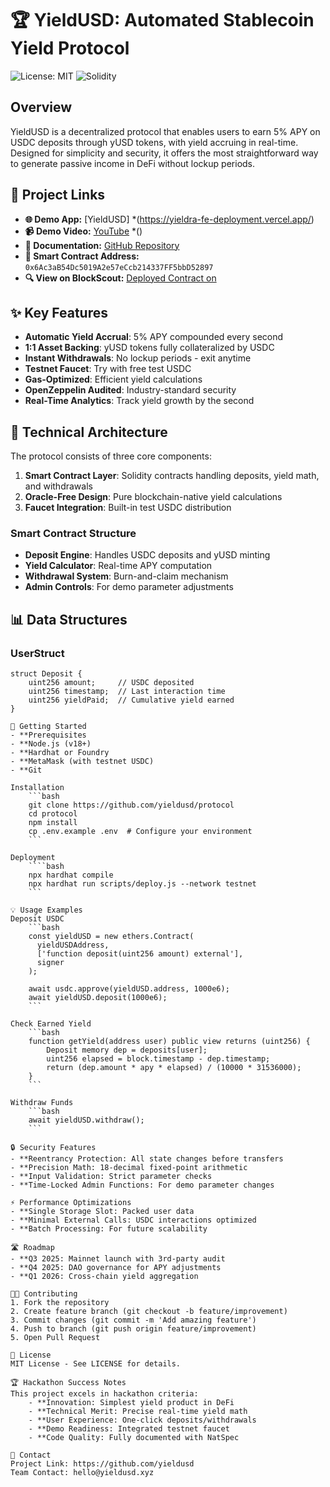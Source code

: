 # 🏆 YieldUSD: Automated Stablecoin Yield Protocol

![License: MIT](https://img.shields.io/badge/License-MIT-green.svg)
![Solidity](https://img.shields.io/badge/Solidity-0.8.x-blue)

## Overview

YieldUSD is a decentralized protocol that enables users to earn 5% APY on USDC deposits through yUSD tokens, with yield accruing in real-time. Designed for simplicity and security, it offers the most straightforward way to generate passive income in DeFi without lockup periods.

## 🔗 Project Links

- **🌐 Demo App:** [YieldUSD] *(https://yieldra-fe-deployment.vercel.app/)
- **📹 Demo Video:** [YouTube](#) *()
- **📄 Documentation:** [GitHub Repository](https://github.com/Yieldra)
- **📝 Smart Contract Address:** `0x6Ac3aB54Dc5019A2e57eCcb214337FF5bbD52897`
- **🔍 View on BlockScout:** [Deployed Contract on](#)

## ✨ Key Features

- **Automatic Yield Accrual**: 5% APY compounded every second
- **1:1 Asset Backing**: yUSD tokens fully collateralized by USDC
- **Instant Withdrawals**: No lockup periods - exit anytime
- **Testnet Faucet**: Try with free test USDC
- **Gas-Optimized**: Efficient yield calculations
- **OpenZeppelin Audited**: Industry-standard security
- **Real-Time Analytics**: Track yield growth by the second

## 🔧 Technical Architecture

The protocol consists of three core components:

1. **Smart Contract Layer**: Solidity contracts handling deposits, yield math, and withdrawals
2. **Oracle-Free Design**: Pure blockchain-native yield calculations
3. **Faucet Integration**: Built-in test USDC distribution

### Smart Contract Structure

- **Deposit Engine**: Handles USDC deposits and yUSD minting
- **Yield Calculator**: Real-time APY computation
- **Withdrawal System**: Burn-and-claim mechanism
- **Admin Controls**: For demo parameter adjustments

## 📊 Data Structures

### UserStruct
```solidity
struct Deposit {
    uint256 amount;     // USDC deposited
    uint256 timestamp;  // Last interaction time
    uint256 yieldPaid;  // Cumulative yield earned
}

🚀 Getting Started
- **Prerequisites
- **Node.js (v18+)
- **Hardhat or Foundry
- **MetaMask (with testnet USDC)
- **Git

Installation
    ```bash
    git clone https://github.com/yieldusd/protocol
    cd protocol
    npm install
    cp .env.example .env  # Configure your environment
    ```

Deployment
    ````bash
    npx hardhat compile
    npx hardhat run scripts/deploy.js --network testnet
    ```
    
💡 Usage Examples
Deposit USDC
    ```bash
    const yieldUSD = new ethers.Contract(
      yieldUSDAddress, 
      ['function deposit(uint256 amount) external'],
      signer
    );
    
    await usdc.approve(yieldUSD.address, 1000e6);
    await yieldUSD.deposit(1000e6);
    ```

Check Earned Yield
    ```bash
    function getYield(address user) public view returns (uint256) {
        Deposit memory dep = deposits[user];
        uint256 elapsed = block.timestamp - dep.timestamp;
        return (dep.amount * apy * elapsed) / (10000 * 31536000);
    }
    ```
    
Withdraw Funds
    ```bash
    await yieldUSD.withdraw();
    ```
    
🔒 Security Features
- **Reentrancy Protection: All state changes before transfers
- **Precision Math: 18-decimal fixed-point arithmetic
- **Input Validation: Strict parameter checks
- **Time-Locked Admin Functions: For demo parameter changes

⚡ Performance Optimizations
- **Single Storage Slot: Packed user data
- **Minimal External Calls: USDC interactions optimized
- **Batch Processing: For future scalability

🛣️ Roadmap
- **Q3 2025: Mainnet launch with 3rd-party audit
- **Q4 2025: DAO governance for APY adjustments
- **Q1 2026: Cross-chain yield aggregation

👨‍💻 Contributing
1. Fork the repository
2. Create feature branch (git checkout -b feature/improvement)
3. Commit changes (git commit -m 'Add amazing feature')
4. Push to branch (git push origin feature/improvement)
5. Open Pull Request

📜 License
MIT License - See LICENSE for details.

🏆 Hackathon Success Notes
This project excels in hackathon criteria:
    - **Innovation: Simplest yield product in DeFi
    - **Technical Merit: Precise real-time yield math
    - **User Experience: One-click deposits/withdrawals
    - **Demo Readiness: Integrated testnet faucet
    - **Code Quality: Fully documented with NatSpec

📮 Contact
Project Link: https://github.com/yieldusd
Team Contact: hello@yieldusd.xyz
